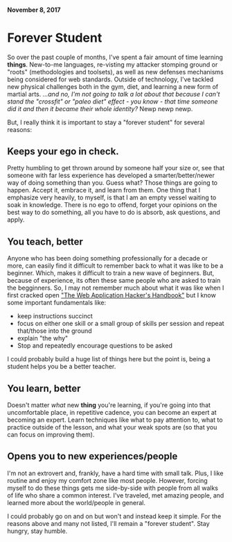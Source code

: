 #### November 8, 2017

# Forever Student

So over the past couple of months, I've spent a fair amount of time learning **things**. New-to-me languages, re-visting my attacker stomping ground or 
"roots" (methodologies and toolsets), as well as new defenses mechanisms being considered for web standards. Outside of technology, I've tackled new physical challenges both in the gym, diet, and learning a new form of martial arts. 
*...and no, I'm not going to talk a lot about that because I can't stand the "crossfit" or "paleo diet" effect - you know - that time someone did it and then it became their whole identity?* Newp newp newp.

But, I really think it is important to stay a "forever student" for several reasons:

## Keeps your ego in check.

Pretty humbling to get thrown around by someone half your size or, see that someone with far less experience has developed a smarter/better/newer way of doing something than you. Guess what? Those things are going to happen.
Accept it, embrace it, and learn from them. One thing that I emphasize very heavily, to myself, is that I am an empty vessel waiting to soak in knowledge. There is no ego to offend, forget your opinions on the best way to do something, all you have to do is absorb, ask questions, and apply.

## You teach, better

Anyone who has been doing something professionally for a decade or more, can easily find it difficult to remember back to what it was like to be a beginner. Which, makes it difficult to train a new wave of beginners.
But, because of experience, its often these same people who are asked to train the begginners. So, I may not remember much about what it was like when I first cracked open ["The Web Application Hacker's Handbook"](http://www.wiley.com/WileyCDA/WileyTitle/productCd-0470170778.html) but
I know some important fundamentals like:

* keep instructions succinct
* focus on either one skill or a small group of skills per session and repeat that/those into the ground 
* explain "the why" 
* Stop and repeatedly encourage questions to be asked

I could probably build a huge list of things here but the point is, being a student helps you be a better teacher. 

## You learn, better

Doesn't matter *what* new **thing** you're learning, if you're going into that uncomfortable place, in repetitive cadence, you can become an expert at becoming an expert. Learn techniques like what to pay attention to, what to practice outside of the lesson, and what your weak spots are (so that you can focus on improving them).

## Opens you to new experiences/people

I'm not an extrovert and, frankly, have a hard time with small talk. Plus, I like routine and enjoy my comfort zone like most people. However, forcing myself to do these things gets me side-by-side with people from all walks of life who share a common interest. I've traveled, met amazing people, and learned more about the world/people in general. 

I could probably go on and on but won't and instead keep it simple. For the reasons above and many not listed, I'll remain a "forever student". Stay hungry, stay humble. 
